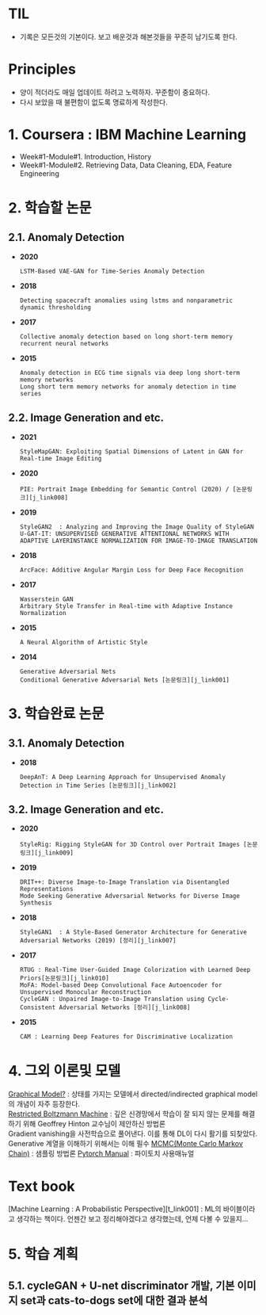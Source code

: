 # TIL
- 기록은 모든것의 기본이다. 보고 배운것과 해본것들을 꾸준히 남기도록 한다.
# Principles
- 양이 적더라도 매일 업데이트 하려고 노력하자. 꾸준함이 중요하다.  
- 다시 보았을 때 불편함이 없도록 명료하게 작성한다.


# 1. Coursera : IBM Machine Learning
- Week#1-Module#1. Introduction, History
- Week#1-Module#2. Retrieving Data, Data Cleaning, EDA, Feature Engineering
  
  
# 2. 학습할 논문


## 2.1. Anomaly Detection
* **2020**
    ```
    LSTM-Based VAE-GAN for Time-Series Anomaly Detection
    ```
* **2018**
    ```
    Detecting spacecraft anomalies using lstms and nonparametric dynamic thresholding
    ```
* **2017**
    ```
    Collective anomaly detection based on long short-term memory recurrent neural networks
    ```
* **2015**
    ```
    Anomaly detection in ECG time signals via deep long short-term memory networks
    Long short term memory networks for anomaly detection in time series
    ```






## 2.2. Image Generation and etc.
* **2021**
    ```
    StyleMapGAN: Exploiting Spatial Dimensions of Latent in GAN for Real-time Image Editing  
    ```
* **2020**
    ```
    PIE: Portrait Image Embedding for Semantic Control (2020) / [논문링크][j_link008]
    ```
* **2019**
    ```
    StyleGAN2  : Analyzing and Improving the Image Quality of StyleGAN
    U-GAT-IT: UNSUPERVISED GENERATIVE ATTENTIONAL NETWORKS WITH ADAPTIVE LAYERINSTANCE NORMALIZATION FOR IMAGE-TO-IMAGE TRANSLATION
    ```
* **2018**
    ```    
    ArcFace: Additive Angular Margin Loss for Deep Face Recognition
    ```
    
* **2017**
    ```
    Wasserstein GAN
    Arbitrary Style Transfer in Real-time with Adaptive Instance Normalization
    ```
* **2015**
    ```
    A Neural Algorithm of Artistic Style 
    ```
* **2014**
    ```
    Generative Adversarial Nets 
    Conditional Generative Adversarial Nets [논문링크][j_link001]
    ```

# 3. 학습완료 논문
## 3.1. Anomaly Detection
* **2018**
    ```
    DeepAnT: A Deep Learning Approach for Unsupervised Anomaly Detection in Time Series [논문링크][j_link002]
    ```
## 3.2. Image Generation and etc.
* **2020**
    ```
    StyleRig: Rigging StyleGAN for 3D Control over Portrait Images [논문링크][j_link009]
    ```
* **2019**
    ```
    DRIT++: Diverse Image-to-Image Translation via Disentangled Representations
    Mode Seeking Generative Adversarial Networks for Diverse Image Synthesis
    ```
* **2018**
    ```
    StyleGAN1  : A Style-Based Generator Architecture for Generative Adversarial Networks (2019) [정리][j_link007]
    ```
* **2017**
    ```
    RTUG : Real-Time User-Guided Image Colorization with Learned Deep Priors[논문링크][j_link010]
    MoFA: Model-based Deep Convolutional Face Autoencoder for Unsupervised Monocular Reconstruction
    CycleGAN : Unpaired Image-to-Image Translation using Cycle-Consistent Adversarial Networks [정리][j_link008]
    ```
* **2015**
    ```
    CAM : Learning Deep Features for Discriminative Localization
    ```

  
# 4. 그외 이론및 모델

[Graphical Model?][b_link001] : 상태를 가지는 모델에서 directed/indirected graphical model의 개념이 자주 등장한다.  
[Restricted Boltzmann Machine][b_link002] : 깊은 신경망에서 학습이 잘 되지 않는 문제를 해결하기 위해 Geoffrey Hinton 교수님이 제안하신 방법론  
Gradient vanishing을 사전학습으로 풀어낸다. 이를 통해 DL이 다시 활기를 되찾았다. Generative 계열을 이해하기 위해서는 이해 필수
[MCMC(Monte Carlo Markov Chain)][b_link003] : 샘플링 방법론
[Pytorch Manual][b_link004] : 파이토치 사용매뉴얼
 # Text book 
 [Machine Learning : A Probabilistic Perspective][t_link001] : ML의 바이블이라고 생각하는 책이다. 언젠간 보고 정리해야겠다고 생각했는데, 언제 다볼 수 있을지... 
   
# 5. 학습 계획

## 5.1. cycleGAN + U-net discriminator 개발, 기본 이미지 set과 cats-to-dogs set에 대한 결과 분석

[j_link001]: <https://arxiv.org/pdf/1508.06576.pd>
[j_link002]: <https://ieeexplore.ieee.org/document/8581424>
[j_link003]: <https://ieeexplore.ieee.org/document/9171158>
[j_link004]: <https://www.technicaljournalsonline.com/ijeat/VOL%20V/IJAET%20VOL%20V%20ISSUE%20I%20JANUARY%20MARCH%202014/IJAETVol%20V%20Issue%20I%20Article%207.pdf>
[j_link005]: <https://ieeexplore.ieee.org/document/1542519>
[j_link006]: <https://arxiv.org/abs/1711.04322>
[j_link007]: <https://github.com/kyugorithm/TIL/blob/main/journal/PG_GAN.md>
[j_link008]: <https://github.com/kyugorithm/TIL/blob/main/journal/J006_cycleGAN.md>
[j_link008]: <https://dl.acm.org/doi/abs/10.1145/3414685.3417803>
[j_link009]: <https://arxiv.org/pdf/2004.00121.pdf>
[j_link010]: <https://github.com/kyugorithm/TIL/blob/main/journal/J007_RTUG.md>
[b_link001]: <https://medium.com/@chullino/graphical-model%EC%9D%B4%EB%9E%80-%EB%AC%B4%EC%97%87%EC%9D%B8%EA%B0%80%EC%9A%94-2d34980e6d1f>
[b_link002]: <https://github.com/kyugorithm/TIL/blob/main/Theory/RestrictedBoltzmannMachine.md>
[b_link003]: <https://github.com/kyugorithm/TIL/blob/main/Theory/MCMC.md>
[b_link003]: <https://github.com/kyugorithm/TIL/blob/main/ML_APP.md>
[b_link004]: <https://pytorch.org/tutorials/beginner/pytorch_with_examples.html#nn-module>

[nam]: <https://github.com/namjunemy/TIL#%EC%9E%91%EC%84%B1-%EA%B7%9C%EC%B9%99>
